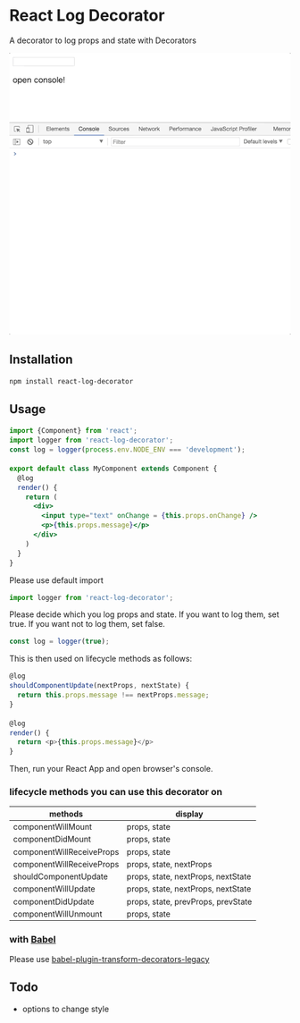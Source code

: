 React Log Decorator
=====================

A decorator to log props and state with Decorators

![capture](capture/react-log-decorator.gif)

Installation
------------

```sh
npm install react-log-decorator
```

Usage
-----

```jsx
import {Component} from 'react';
import logger from 'react-log-decorator';
const log = logger(process.env.NODE_ENV === 'development');

export default class MyComponent extends Component {
  @log
  render() {
    return (
      <div>
        <input type="text" onChange = {this.props.onChange} />
        <p>{this.props.message}</p>
      </div>
    )
  }
}
```

Please use default import

```js
import logger from 'react-log-decorator';
```

Please decide which you log props and state.
If you want to log them, set true.
If you want not to log them, set false.

```js
const log = logger(true);
```

This is then used on lifecycle methods as follows:

```js
@log
shouldComponentUpdate(nextProps, nextState) {
  return this.props.message !== nextProps.message;
}

@log
render() {
  return <p>{this.props.message}</p>
}
```

Then, run your React App and open browser's console.

### lifecycle methods you can use this decorator on

|methods|display|
|----|----|
|componentWillMount|props, state|
|componentDidMount|props, state|
|componentWillReceiveProps|props, state|
|componentWillReceiveProps|props, state, nextProps|
|shouldComponentUpdate|props, state, nextProps, nextState|
|componentWillUpdate|props, state, nextProps, nextState|
|componentDidUpdate|props, state, prevProps, prevState|
|componentWillUnmount|props, state|


### with [Babel](babel-plugin-transform-decorators-legacy)
Please use [babel-plugin-transform-decorators-legacy](https://www.npmjs.com/package/babel-plugin-transform-decorators-legacy)

Todo
---
* options to change style
